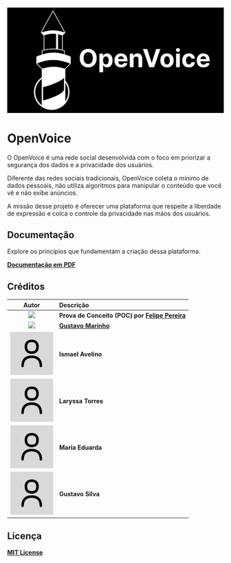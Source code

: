 <p align="center">
  <img src="media/logo.svg" width="860px">
</p>

# OpenVoice

O OpenVoice é uma rede social desenvolvida com o foco em priorizar a segurança dos dados e a privacidade dos usuários. 

Diferente das redes sociais tradicionais, OpenVoice coleta o mínimo de dados pessoais, não utiliza algoritmos para manipular o conteúdo que você vê e não exibe anúncios. 

A missão desse projeto é oferecer uma plataforma que respeite a liberdade de expressão e colca o controle da privacidade nas mãos dos usuários.

## Documentação

Explore os princípios que fundamentam a criação dessa plataforma.

**[Documentação em PDF](media/Documentação_OpenVoice.pdf)**

## Créditos

| Autor | Descrição |
| :---: | :--- |
| <img src="https://avatars.githubusercontent.com/u/81395037?v=4" width="100px"> | **Prova de Conceito (POC) por [Felipe Pereira](https://github.com/VerbalThree)** |
| <img src="https://avatars.githubusercontent.com/u/169792459?v=4" width="100px"> | **[Gustavo Marinho](https://github.com/GusttaviCute)** |
| <img src="media/user.png" width="100px"> | **Ismael Avelino** |
| <img src="media/user.png" width="100px"> | **Laryssa Torres** |
| <img src="media/user.png" width="100px"> | **Maria Eduarda** |
| <img src="media/user.png" width="100px"> | **Gustavo Silva** |

## Licença

**[MIT License](LICENSE)**

